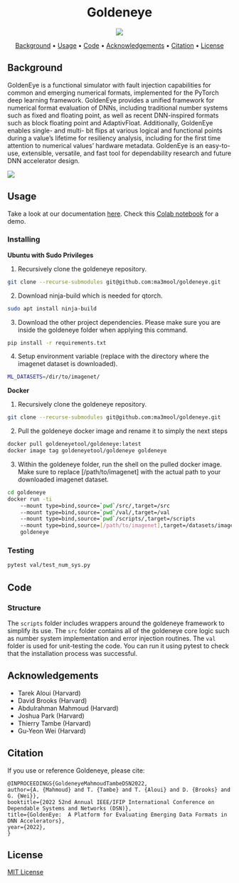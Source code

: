 <h1 align="center">
    Goldeneye
</h1>

<p align="center">
    <a href="https://opensource.org/licenses/MIT"><img src="https://img.shields.io/badge/license-MIT-blue"></a>
</p>

<p align="center">
  <a href="#background">Background</a> •
  <a href="#usage">Usage</a> •
  <a href="#code">Code</a> •
  <a href="#acknowledgements">Acknowledgements</a> •
  <a href="#citation">Citation</a> •
  <a href="#license">License</a>
</p>

## Background

GoldenEye is a functional simulator with fault injection capabilities for common and emerging numerical formats, implemented for the PyTorch deep learning framework. GoldenEye provides a unified framework for numerical format evaluation of DNNs, including traditional number systems such as fixed and floating point, as well as recent DNN-inspired formats such as block floating point and AdaptivFloat. Additionally, GoldenEye enables single- and multi- bit flips at various logical and functional points during a value’s lifetime for resiliency analysis, including for the first time attention to numerical values’ hardware metadata. GoldenEye is an easy-to-use, extensible, versatile, and fast tool for dependability research and future DNN accelerator design.

![](https://user-images.githubusercontent.com/89948656/176387208-cfd64047-3841-4abf-bf54-5d2e63f5a2e5.png)


## Usage

Take a look at our documentation [here](https://goldeneyedocs.readthedocs.io/en/stable/index.html).
Check this [Colab notebook](https://colab.research.google.com/drive/1Om-Wg6wLOeaAKRWaDcpjoZZdF1LwXcCI) for a demo.

### Installing

**Ubuntu with Sudo Privileges**
1. Recursively clone the goldeneye repository.
```bash
git clone --recurse-submodules git@github.com:ma3mool/goldeneye.git
```

2. Download ninja-build which is needed for qtorch.
```bash
sudo apt install ninja-build
```

3. Download the other project dependencies. Please make sure you are inside the goldeneye folder when applying this command.
```bash
pip install -r requirements.txt
```

4. Setup environment variable (replace with the directory where the imagenet dataset is downloaded).
```bash
ML_DATASETS=/dir/to/imagenet/
```

**Docker**
1. Recursively clone the goldeneye repository.
```bash
git clone --recurse-submodules git@github.com:ma3mool/goldeneye.git
```

2. Pull the goldeneye docker image and rename it to simply the next steps
```bash
docker pull goldeneyetool/goldeneye:latest
docker image tag goldeneyetool/goldeneye goldeneye
```

3. Within the goldeneye folder, run the shell on the pulled docker image. Make sure to replace [/path/to/imagenet] with the actual path to your downloaded imagenet dataset.
```bash
cd goldeneye
docker run -ti 
    --mount type=bind,source=`pwd`/src/,target=/src 
    --mount type=bind,source=`pwd`/val/,target=/val 
    --mount type=bind,source=`pwd`/scripts/,target=/scripts 
    --mount type=bind,source=[/path/to/imagenet],target=/datasets/imagenet 
    goldeneye
```

### Testing

```bash
pytest val/test_num_sys.py
```

## Code

### Structure
The ```scripts``` folder includes wrappers around the goldeneye framework to simplify its use. The ```src``` folder contains all of the goldeneye core logic such as number system implementation and error injection routines. The ```val``` folder is used for unit-testing the code. You can run it using pytest to check that the installation process was successful.

## Acknowledgements

- Tarek Aloui (Harvard)
- David Brooks (Harvard)
- Abdulrahman Mahmoud (Harvard)
- Joshua Park (Harvard)
- Thierry Tambe (Harvard)
- Gu-Yeon Wei (Harvard)

## Citation

If you use or reference Goldeneye, please cite:

```
@INPROCEEDINGS{GoldeneyeMahmoudTambeDSN2022,
author={A. {Mahmoud} and T. {Tambe} and T. {Aloui} and D. {Brooks} and G. {Wei}},
booktitle={2022 52nd Annual IEEE/IFIP International Conference on Dependable Systems and Networks (DSN)},
title={GoldenEye:  A Platform for Evaluating Emerging Data Formats in DNN Accelerators},
year={2022},
}
```

## License

<a href="LICENSE">MIT License</a>
